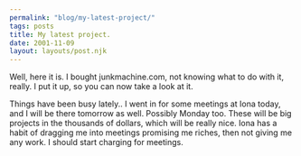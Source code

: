 ```yaml
---
permalink: "blog/my-latest-project/"
tags: posts
title: My latest project.
date: 2001-11-09
layout: layouts/post.njk
---
```


Well, here it is. I bought junkmachine.com, not knowing what to do with it, really. I put it up, so you can now take a look at it. 

Things have been busy lately.. I went in for some meetings at Iona today, and I will be there tomorrow as well. Possibly Monday too. These will be big projects in the thousands of dollars, which will be really nice. Iona has a habit of dragging me into meetings promising me riches, then not giving me any work. I should start charging for meetings.